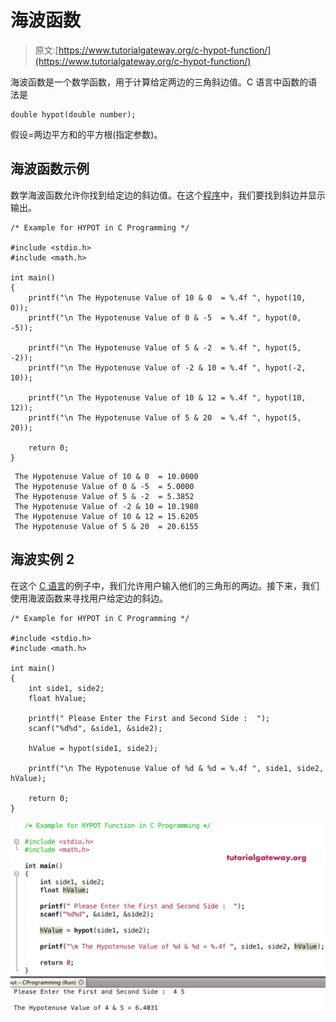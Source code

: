 # 海波函数

> 原文:[https://www.tutorialgateway.org/c-hypot-function/](https://www.tutorialgateway.org/c-hypot-function/)

海波函数是一个数学函数，用于计算给定两边的三角斜边值。C 语言中函数的语法是

```
double hypot(double number);
```

假设=两边平方和的平方根(指定参数)。

## 海波函数示例

数学海波函数允许你找到给定边的斜边值。在这个[程序](https://www.tutorialgateway.org/c-programming-examples/)中，我们要找到斜边并显示输出。

```
/* Example for HYPOT in C Programming */

#include <stdio.h>
#include <math.h>

int main()
{ 
    printf("\n The Hypotenuse Value of 10 & 0  = %.4f ", hypot(10, 0));
    printf("\n The Hypotenuse Value of 0 & -5  = %.4f ", hypot(0, -5));

    printf("\n The Hypotenuse Value of 5 & -2  = %.4f ", hypot(5, -2));
    printf("\n The Hypotenuse Value of -2 & 10 = %.4f ", hypot(-2, 10));

    printf("\n The Hypotenuse Value of 10 & 12 = %.4f ", hypot(10, 12));
    printf("\n The Hypotenuse Value of 5 & 20  = %.4f ", hypot(5, 20));

    return 0;
}
```

```
 The Hypotenuse Value of 10 & 0  = 10.0000 
 The Hypotenuse Value of 0 & -5  = 5.0000 
 The Hypotenuse Value of 5 & -2  = 5.3852 
 The Hypotenuse Value of -2 & 10 = 10.1980 
 The Hypotenuse Value of 10 & 12 = 15.6205 
 The Hypotenuse Value of 5 & 20  = 20.6155
```

## 海波实例 2

在这个 [C 语言](https://www.tutorialgateway.org/c-programming/)的例子中，我们允许用户输入他们的三角形的两边。接下来，我们使用海波函数来寻找用户给定边的斜边。

```
/* Example for HYPOT in C Programming */

#include <stdio.h>
#include <math.h>

int main()
{
    int side1, side2;
    float hValue;

    printf(" Please Enter the First and Second Side :  ");
    scanf("%d%d", &side1, &side2);

    hValue = hypot(side1, side2);

    printf("\n The Hypotenuse Value of %d & %d = %.4f ", side1, side2, hValue);

    return 0;
}
```

![C hypot Function 2](img/4721550f2bbfd4d4b0377ac1be651b09.png)